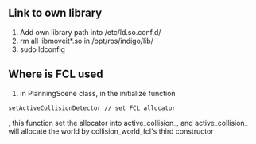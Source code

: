 ## Link to own library

1. Add own library path into /etc/ld.so.conf.d/
2. rm all libmoveit*.so in /opt/ros/indigo/lib/
3. sudo ldconfig

## Where is FCL used
1. in PlanningScene class, in the initialize function
```
setActiveCollisionDetector // set FCL allocator
```
, this function set the allocator into active_collision_, and active_collision_ will allocate the world by collision_world_fcl's third constructor
